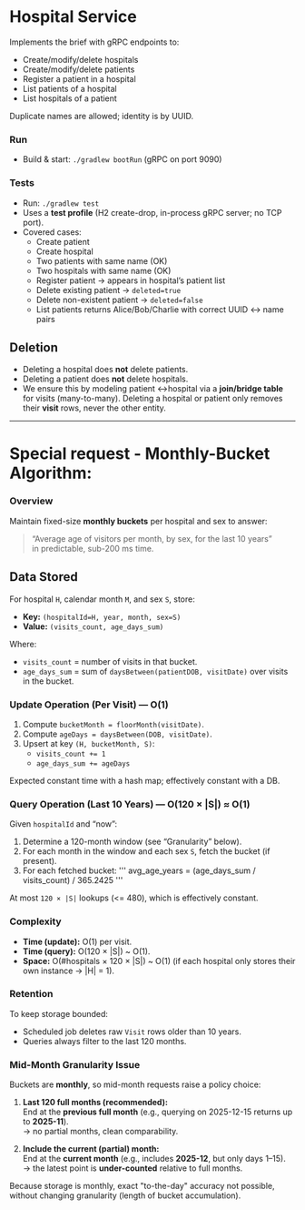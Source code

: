 # Hospital Service

Implements the brief with gRPC endpoints to:

- Create/modify/delete hospitals
- Create/modify/delete patients
- Register a patient in a hospital
- List patients of a hospital
- List hospitals of a patient

Duplicate names are allowed; identity is by UUID.

### Run

- Build & start: `./gradlew bootRun` (gRPC on port 9090)

### Tests

- Run: `./gradlew test`
- Uses a **test profile** (H2 create-drop, in-process gRPC server; no TCP port).
- Covered cases:
  - Create patient
  - Create hospital
  - Two patients with same name (OK)
  - Two hospitals with same name (OK)
  - Register patient → appears in hospital’s patient list
  - Delete existing patient → `deleted=true`
  - Delete non-existent patient → `deleted=false`
  - List patients returns Alice/Bob/Charlie with correct UUID <-> name pairs

## Deletion

- Deleting a hospital does **not** delete patients.
- Deleting a patient does **not** delete hospitals.
- We ensure this by modeling patient <->hospital via a **join/bridge table** for visits (many-to-many).
  Deleting a hospital or patient only removes their **visit** rows, never the other entity.

---

# Special request - Monthly-Bucket Algorithm:

### Overview

Maintain fixed-size **monthly buckets** per hospital and sex to answer:

> “Average age of visitors per month, by sex, for the last 10 years”  
> in predictable, sub-200 ms time.

## Data Stored

For hospital `H`, calendar month `M`, and sex `S`, store:

- **Key:** `(hospitalId=H, year, month, sex=S)`
- **Value:** `(visits_count, age_days_sum)`

Where:

- `visits_count` = number of visits in that bucket.
- `age_days_sum` = sum of `daysBetween(patientDOB, visitDate)` over visits in the bucket.

### Update Operation (Per Visit) — O(1)

1. Compute `bucketMonth = floorMonth(visitDate)`.
2. Compute `ageDays = daysBetween(DOB, visitDate)`.
3. Upsert at key `(H, bucketMonth, S)`:
   - `visits_count += 1`
   - `age_days_sum += ageDays`

Expected constant time with a hash map; effectively constant with a DB.

### Query Operation (Last 10 Years) — O(120 × |S|) ≈ O(1)

Given `hospitalId` and “now”:

1. Determine a 120-month window (see “Granularity” below).
2. For each month in the window and each sex `S`, fetch the bucket (if present).
3. For each fetched bucket:
   '''
   avg_age_years = (age_days_sum / visits_count) / 365.2425
   '''

At most `120 × |S|` lookups (<= 480), which is effectively constant.

### Complexity

- **Time (update):** O(1) per visit.
- **Time (query):** O(120 × |S|) ~ O(1).
- **Space:** O(#hospitals × 120 × |S|) ~ O(1) (if each hospital only stores their own instance -> |H| = 1).

### Retention

To keep storage bounded:

- Scheduled job deletes raw `Visit` rows older than 10 years.
- Queries always filter to the last 120 months.

### Mid-Month Granularity Issue

Buckets are **monthly**, so mid-month requests raise a policy choice:

1. **Last 120 full months (recommended):**  
   End at the **previous full month** (e.g., querying on 2025-12-15 returns up to **2025-11**).  
   -> no partial months, clean comparability.

2. **Include the current (partial) month:**  
   End at the **current month** (e.g., includes **2025-12**, but only days 1–15).  
   -> the latest point is **under-counted** relative to full months.

Because storage is monthly, exact "to-the-day" accuracy not possible, without changing granularity (length of bucket accumulation).
